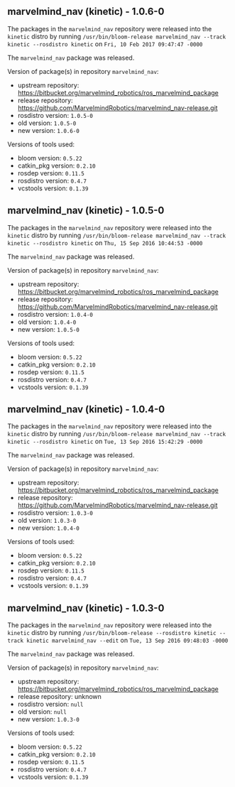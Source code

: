 ## marvelmind_nav (kinetic) - 1.0.6-0

The packages in the `marvelmind_nav` repository were released into the `kinetic` distro by running `/usr/bin/bloom-release marvelmind_nav --track kinetic --rosdistro kinetic` on `Fri, 10 Feb 2017 09:47:47 -0000`

The `marvelmind_nav` package was released.

Version of package(s) in repository `marvelmind_nav`:

- upstream repository: https://bitbucket.org/marvelmind_robotics/ros_marvelmind_package
- release repository: https://github.com/MarvelmindRobotics/marvelmind_nav-release.git
- rosdistro version: `1.0.5-0`
- old version: `1.0.5-0`
- new version: `1.0.6-0`

Versions of tools used:

- bloom version: `0.5.22`
- catkin_pkg version: `0.2.10`
- rosdep version: `0.11.5`
- rosdistro version: `0.4.7`
- vcstools version: `0.1.39`


## marvelmind_nav (kinetic) - 1.0.5-0

The packages in the `marvelmind_nav` repository were released into the `kinetic` distro by running `/usr/bin/bloom-release marvelmind_nav --track kinetic --rosdistro kinetic` on `Thu, 15 Sep 2016 10:44:53 -0000`

The `marvelmind_nav` package was released.

Version of package(s) in repository `marvelmind_nav`:

- upstream repository: https://bitbucket.org/marvelmind_robotics/ros_marvelmind_package
- release repository: https://github.com/MarvelmindRobotics/marvelmind_nav-release.git
- rosdistro version: `1.0.4-0`
- old version: `1.0.4-0`
- new version: `1.0.5-0`

Versions of tools used:

- bloom version: `0.5.22`
- catkin_pkg version: `0.2.10`
- rosdep version: `0.11.5`
- rosdistro version: `0.4.7`
- vcstools version: `0.1.39`


## marvelmind_nav (kinetic) - 1.0.4-0

The packages in the `marvelmind_nav` repository were released into the `kinetic` distro by running `/usr/bin/bloom-release marvelmind_nav --track kinetic --rosdistro kinetic` on `Tue, 13 Sep 2016 15:42:29 -0000`

The `marvelmind_nav` package was released.

Version of package(s) in repository `marvelmind_nav`:

- upstream repository: https://bitbucket.org/marvelmind_robotics/ros_marvelmind_package
- release repository: https://github.com/MarvelmindRobotics/marvelmind_nav-release.git
- rosdistro version: `1.0.3-0`
- old version: `1.0.3-0`
- new version: `1.0.4-0`

Versions of tools used:

- bloom version: `0.5.22`
- catkin_pkg version: `0.2.10`
- rosdep version: `0.11.5`
- rosdistro version: `0.4.7`
- vcstools version: `0.1.39`


## marvelmind_nav (kinetic) - 1.0.3-0

The packages in the `marvelmind_nav` repository were released into the `kinetic` distro by running `/usr/bin/bloom-release --rosdistro kinetic --track kinetic marvelmind_nav --edit` on `Tue, 13 Sep 2016 09:48:03 -0000`

The `marvelmind_nav` package was released.

Version of package(s) in repository `marvelmind_nav`:

- upstream repository: https://bitbucket.org/marvelmind_robotics/ros_marvelmind_package
- release repository: unknown
- rosdistro version: `null`
- old version: `null`
- new version: `1.0.3-0`

Versions of tools used:

- bloom version: `0.5.22`
- catkin_pkg version: `0.2.10`
- rosdep version: `0.11.5`
- rosdistro version: `0.4.7`
- vcstools version: `0.1.39`


